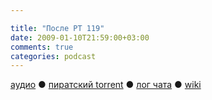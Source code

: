 ```yaml
---

title: "После РТ 119"
date: 2009-01-10T21:59:00+03:00
comments: true
categories: podcast
---
```

[аудио](http://cdn.radio-t.com/rt119post.mp3) ● [пиратский torrent](http://pirates.radio-t.com/torrents/rt119post.mp3.torrent) ● [лог чата](http://chat.radio-t.com/logs/radio-t-119.html) ● [wiki](http://wiki.radio-t.com/%D0%9F%D0%BE%D1%81%D0%BB%D0%B5_%D0%A0%D0%A2_119)<audio src="http://cdn.radio-t.com/rt119post.mp3" preload="none">
